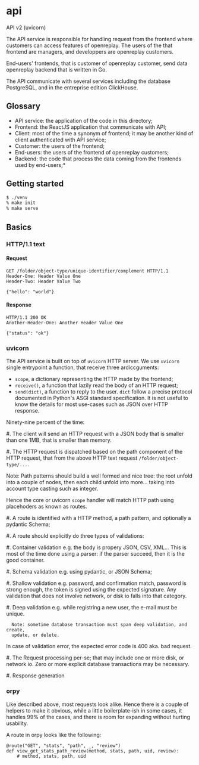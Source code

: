 # api

API v2 (uvicorn)

The API service is responsible for handling request from the frontend 
where customers can access features of openreplay. The users of the
that frontend are managers, and developpers are openreplay customers.

End-users' frontends, that is customer of openreplay customer, send 
data openreplay backend that is written in Go.

The API communicate with several services including the database PostgreSQL,
and in the entreprise edition ClickHouse.

## Glossary

- API service: the application of the code in this directory;
- Frontend: the ReactJS application that communicate with API;
- Client: most of the time a synonym of frontend; it may be another kind of 
  client authenticated with API service;
- Customer: the users of the frontend;
- End-users: the users of the frontend of openreplay customers;
- Backend: the code that process the data coming from the frontends used by end-users;*

## Getting started

```sh
$ ./venv
% make init
% make serve
```

## Basics

### HTTP/1.1 text

#### Request

```http
GET /folder/object-type/unique-identifier/complement HTTP/1.1
Header-One: Header Value One
Header-Two: Header Value Two

{"hello": "world"}
```

#### Response

```http
HTTP/1.1 200 OK
Another-Header-One: Another Header Value One

{"status": "ok"}
```

### uvicorn

The API service is built on top of `uvicorn` HTTP server. We use `uvicorn`
single entrypoint a function, that receive three ardiccguments:

- `scope`, a dictionary representing the HTTP made by the frontend;
- `receive()`, a function that lazily read the body of an HTTP request;
- `send(dict)`, a function to reply to the user. `dict` follow a precise 
  protocol documented in Python's ASGI standard specification. It is not 
  useful to know the details for most use-cases such as JSON over HTTP 
  response.

Ninety-nine percent of the time:

#. The client will send an HTTP request with a JSON body that is smaller 
   than one 1MB, that is smaller than memory.

#. The HTTP request is dispatched based on the path component of the HTTP
   request, that from the above HTTP text request `/folder/object-type/...`.

   Note: Path patterns should build a well formed and nice tree: the root 
   unfold into a couple of nodes, then each child unfold into more... taking 
   into account type casting such as integer.

   Hence the core or uvicorn `scope` handler will match HTTP path using 
   placehoders as known as routes.

#. A route is identified with a HTTP method, a path pattern, and optionally
   a pydantic Schema;

#. A route should explicitly do three types of validations:

   #. Container validation e.g. the body is propery JSON, CSV, XML... This is
      most of the time done using a parser: if the parser succeed, then it is
      the good container.

   #. Schema validation e.g. using pydantic, or JSON Schema;

   #. Shallow validation e.g. password, and confirmation match, password is strong 
      enough, the token is signed using the expected signature. Any validation
      that does not involve network, or disk io falls into that category.

   #. Deep validation e.g. while registring a new user, the e-mail must be unique.
    
      Note: sometime database transaction must span deep validation, and create, 
      update, or delete.
   
   In case of validation error, the expected error code is 400 aka. bad request.

#. The Request processing per-se; that may include one or more disk, or network io.
   Zero or more explicit database transactions may be necessary.

#. Response generation

### orpy

Like described above, most requests look alike. Hence there is a couple of helpers
to make it obvious, while a little boilerplate-ish in some cases, it handles 99% of
the cases, and there is room for expanding without hurting usability.

A route in orpy looks like the following:

```
@route("GET", "stats", "path", _, "review")
def view_get_stats_path_review(method, stats, path, uid, review):
    # method, stats, path, uid
